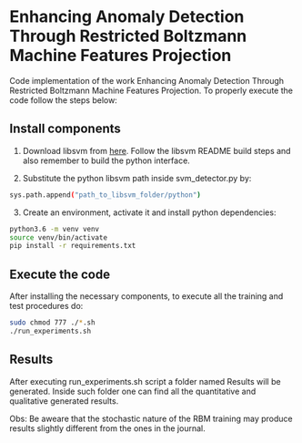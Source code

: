 ﻿# Enhancing Anomaly Detection Through Restricted Boltzmann Machine Features Projection

Code implementation of the work Enhancing Anomaly Detection Through Restricted Boltzmann Machine Features Projection. To properly execute the code follow the steps below:

## Install components

1. Download libsvm from [here](http://www.csie.ntu.edu.tw/~cjlin/cgi-bin/libsvm.cgi?+http://www.csie.ntu.edu.tw/~cjlin/libsvm). Follow the libsvm README build steps and also remember to build the python interface.

2. Substitute the python libsvm path inside svm_detector.py by:
```bash
sys.path.append("path_to_libsvm_folder/python")
```

3. Create an environment, activate it and install python dependencies:
```bash
python3.6 -m venv venv
source venv/bin/activate
pip install -r requirements.txt
```

## Execute the code

After installing the necessary components, to execute all the training and test procedures do:

```bash
sudo chmod 777 ./*.sh
./run_experiments.sh
```

## Results

After executing run_experiments.sh script a folder named Results will be generated. Inside such folder one can find all the quantitative and qualitative generated results.

Obs: Be aweare that the stochastic nature of the RBM training may produce results slightly different from the ones in the journal.
